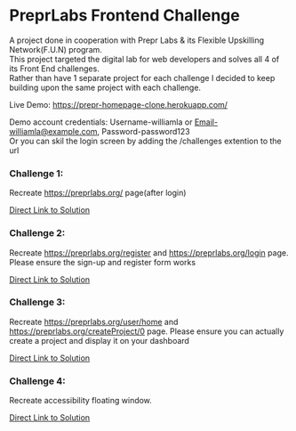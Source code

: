 # PreprLabs Frontend Challenge

A project done in cooperation with Prepr Labs & its Flexible Upskilling Network(F.U.N) program.  
This project targeted the digital lab for web developers and solves all 4 of its Front End challenges.  
Rather than have 1 separate project for each challenge I decided to keep building upon the same project with each challenge.

Live Demo: https://prepr-homepage-clone.herokuapp.com/

Demo account credentials: Username-williamla or Email-williamla@example.com, Password-password123  
Or you can skil the login screen by adding the /challenges extention to the url

### Challenge 1:
Recreate https://preprlabs.org/ page(after login)

[Direct Link to Solution](https://prepr-homepage-clone.herokuapp.com/challenges)  

### Challenge 2: 
Recreate https://preprlabs.org/register and https://preprlabs.org/login page. Please ensure the sign-up and register form works

[Direct Link to Solution](https://prepr-homepage-clone.herokuapp.com/)  

### Challenge 3:
Recreate https://preprlabs.org/user/home and https://preprlabs.org/createProject/0 page. Please ensure you can actually create a project and display it on your dashboard

[Direct Link to Solution](https://prepr-homepage-clone.herokuapp.com/user/home)  

### Challenge 4:
Recreate accessibility floating window.

[Direct Link to Solution](https://prepr-homepage-clone.herokuapp.com/challenges)  

